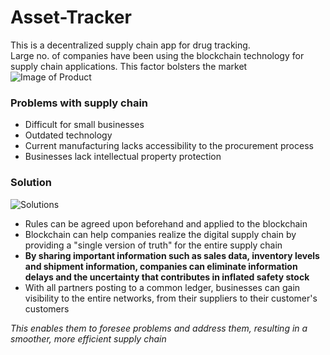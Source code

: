 # Asset-Tracker

This is a decentralized supply chain app for drug tracking.<br>
Large no. of companies have been using the blockchain technology for supply chain applications. This factor bolsters the market
![Image of Product](https://camo.githubusercontent.com/235c9c27d93ba602a9bd12615d7eea118ea04468/68747470733a2f2f7777772e6f70656e7863656c6c2e636f6d2f77702d636f6e74656e742f75706c6f6164732f323031372f31322f537570706c792d436861696e2d426c6f636b636861696e2e706e67)

### Problems with supply chain

- Difficult for small businesses
- Outdated technology
- Current manufacturing lacks accessibility to the procurement process
- Businesses lack intellectual property protection

### Solution

![Solutions](https://camo.githubusercontent.com/3ccd428843db47b127df067533c97bc0334fc39d/68747470733a2f2f626c6f672e636f646563656e747269632e64652f66696c65732f323031372f31302f42696c6473636869726d666f746f2d323031372d31302d31392d756d2d31302e30362e35352e706e67)

- Rules can be agreed upon beforehand and applied to the blockchain
- Blockchain can help companies realize the digital supply chain by providing a "single version of truth" for the entire supply chain
- **By sharing important information such as sales data, inventory levels and shipment information, companies can eliminate information delays and the uncertainty that contributes in inflated safety stock**
- With all partners posting to a common ledger, businesses can gain visibility to the entire networks, from their suppliers to their customer's customers

_This enables them to foresee problems and address them, resulting in a smoother, more efficient supply chain_
